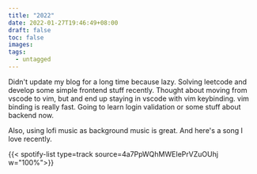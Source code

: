 ```yaml
---
title: "2022"
date: 2022-01-27T19:46:49+08:00
draft: false 
toc: false
images:
tags:
  - untagged
---
```


Didn't update my blog for a long time because lazy.
Solving leetcode and develop some simple frontend stuff recently.
Thought about moving from vscode to vim, but and end up staying in vscode with vim keybinding.
vim binding is really fast. 
Going to learn login validation or some stuff about backend now.


Also, using lofi music as background music is great.
And here's a song I love recently.

{{< spotify-list type=track source=4a7PpWQhMWEIePrVZuOUhj w="100%">}}
